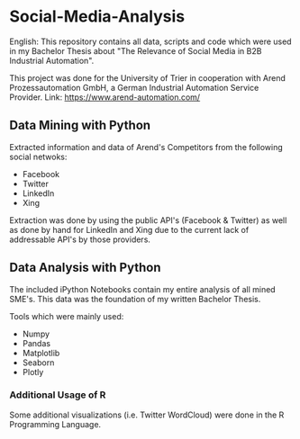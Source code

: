 # Social-Media-Analysis

English:
This repository contains all data, scripts and code which were used in my Bachelor Thesis about "The Relevance of Social Media in B2B Industrial Automation".

This project was done for the University of Trier in cooperation with Arend Prozessautomation GmbH, a German Industrial Automation Service Provider.
Link: https://www.arend-automation.com/

## Data Mining with Python
Extracted information and data of Arend's Competitors from the following social netwoks:
- Facebook
- Twitter
- LinkedIn
- Xing

Extraction was done by using the public API's (Facebook & Twitter) as well as done by hand for LinkedIn and Xing due to the current lack of addressable API's by those providers.

## Data Analysis with Python
The included iPython Notebooks contain my entire analysis of all mined SME's.
This data was the foundation of my written Bachelor Thesis.

Tools which were mainly used:
- Numpy
- Pandas
- Matplotlib
- Seaborn
- Plotly

### Additional Usage of R
Some additional visualizations (i.e. Twitter WordCloud) were done in the R Programming Language.
